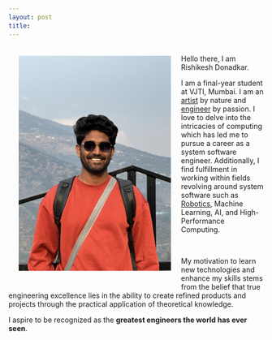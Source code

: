 ```yaml
---
layout: post
title: 
---
```


<!-- <div class="row" style="float: left; padding: 10px">
    <img src="/assets/Photo3.jpeg" width="300" style="padding: 10px"/>
</div> -->
<!-- <br>
Hey, I am Rishikesh Donadkar. I am a Pre-final year student at VJTI, Mumbai. I am a tech enthusiast and am interested in fields of engineering like Embedded-Systems, compilers, OS and Robotics.
<br>

Feel free to go through the [blogs](/blogs) that I have written.

<hr>
Apart from technical stuff I am also good at drawing and painting, My artwork can be found on my [Instagram](https://www.instagram.com/__rishi_donadkar/) profile. Do drop a like if you love my artwork ;) -->

<div class="row" style="float: left; padding: 10px">
    <img src="/assets/Rishikesh2.JPG" alt="gsoc_icon" width="300" style="padding: 10px"/>
</div>
<br>
Hello there, I am Rishikesh Donadkar. 

I am a final-year student at VJTI, Mumbai. I am an [artist](https://www.instagram.com/the_artistic_subtlety/?igsh=MWxwZHBocmJzNzEyZQ%3D%3D) by nature and [engineer](https://github.com/RISHI27-dot) by passion. I love to delve into the intricacies of computing which has led me to pursue a career as a system software engineer. Additionally, I find fulfillment in working within fields revolving around system software such as [Robotics](https://sravjti.in/), Machine Learning, AI, and High-Performance Computing.

<br>

My motivation to learn new technologies and enhance my skills stems from the belief that true engineering excellence lies in the ability to create refined products and projects through the practical application of theoretical knowledge. 

I aspire to be recognized as the **greatest engineers the world has ever seen**.

<br>